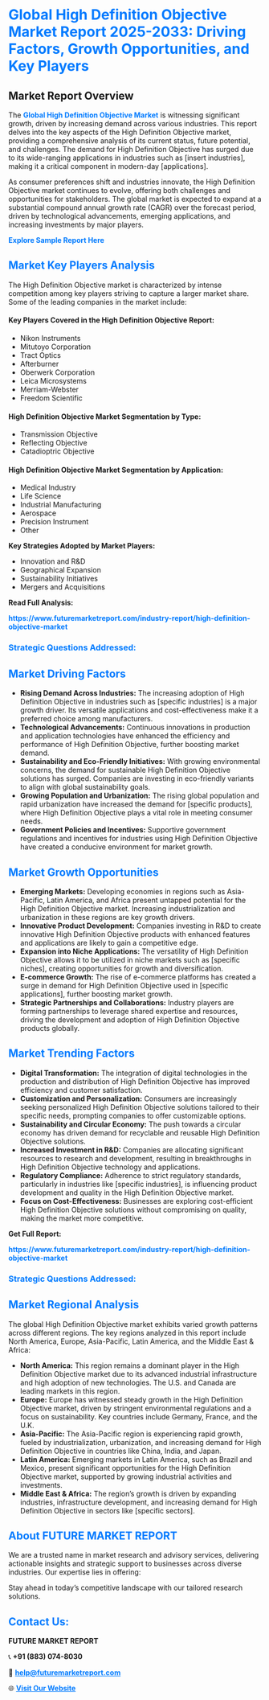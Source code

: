 <h1 style="color: #007BFF;">Global High Definition Objective Market Report 2025-2033: Driving Factors, Growth Opportunities, and Key Players</h1>

<section id="overview">
<h2>Market Report Overview</h2>
<p>The <a href="https://www.futuremarketreport.com/industry-report/high-definition-objective-market" style="color: #007BFF; text-decoration: none;"><strong>Global High Definition Objective Market</strong></a> is witnessing significant growth, driven by increasing demand across various industries. This report delves into the key aspects of the High Definition Objective market, providing a comprehensive analysis of its current status, future potential, and challenges. The demand for High Definition Objective has surged due to its wide-ranging applications in industries such as [insert industries], making it a critical component in modern-day [applications].</p>
<p>As consumer preferences shift and industries innovate, the High Definition Objective market continues to evolve, offering both challenges and opportunities for stakeholders. The global market is expected to expand at a substantial compound annual growth rate (CAGR) over the forecast period, driven by technological advancements, emerging applications, and increasing investments by major players.</p>
</section>

<section id="overview">
<p><a href="https://www.futuremarketreport.com/request-sample/reportId=81450" style="color: #007BFF; text-decoration: none;"><strong>Explore Sample Report Here</strong></a></p>
</section>

<section id="key-players">
<h2 style="color: #007BFF;">Market Key Players Analysis</h2>
<p>The High Definition Objective market is characterized by intense competition among key players striving to capture a larger market share. Some of the leading companies in the market include:</p>
<h4>Key Players Covered in the High Definition Objective Report:</h4>
<ul><li>Nikon Instruments</li><li>Mitutoyo Corporation</li><li>Tract Optics</li><li>Afterburner</li><li>Oberwerk Corporation</li><li>Leica Microsystems</li><li>Merriam-Webster</li><li>Freedom Scientific</li></ul>
<h4>High Definition Objective Market Segmentation by Type:</h4>
<ul><li>Transmission Objective</li><li>Reflecting Objective</li><li>Catadioptric Objective</li></ul>

<h4>High Definition Objective Market Segmentation by Application:</h4>
<ul><li>Medical Industry</li><li>Life Science</li><li>Industrial Manufacturing</li><li>Aerospace</li><li>Precision Instrument</li><li>Other</li></ul>
<p><strong>Key Strategies Adopted by Market Players:</strong></p>
<ul>
<li>Innovation and R&D</li>
<li>Geographical Expansion</li>
<li>Sustainability Initiatives</li>
<li>Mergers and Acquisitions</li>
</ul>
</section>

<section>
<p><strong>Read Full Analysis: </strong></p><a href="https://www.futuremarketreport.com/industry-report/high-definition-objective-market" style="color: #007BFF; text-decoration: none;"><strong>https://www.futuremarketreport.com/industry-report/high-definition-objective-market</strong></a>
<h3 style="color: #007BFF;">Strategic Questions Addressed:</h3>
</section>

<section id="driving-factors">
<h2 style="color: #007BFF;">Market Driving Factors</h2>
<ul>
<li><strong>Rising Demand Across Industries:</strong> The increasing adoption of High Definition Objective in industries such as [specific industries] is a major growth driver. Its versatile applications and cost-effectiveness make it a preferred choice among manufacturers.</li>
<li><strong>Technological Advancements:</strong> Continuous innovations in production and application technologies have enhanced the efficiency and performance of High Definition Objective, further boosting market demand.</li>
<li><strong>Sustainability and Eco-Friendly Initiatives:</strong> With growing environmental concerns, the demand for sustainable High Definition Objective solutions has surged. Companies are investing in eco-friendly variants to align with global sustainability goals.</li>
<li><strong>Growing Population and Urbanization:</strong> The rising global population and rapid urbanization have increased the demand for [specific products], where High Definition Objective plays a vital role in meeting consumer needs.</li>
<li><strong>Government Policies and Incentives:</strong> Supportive government regulations and incentives for industries using High Definition Objective have created a conducive environment for market growth.</li>
</ul>
</section>

<section id="growth-opportunities">
<h2 style="color: #007BFF;">Market Growth Opportunities</h2>
<ul>
<li><strong>Emerging Markets:</strong> Developing economies in regions such as Asia-Pacific, Latin America, and Africa present untapped potential for the High Definition Objective market. Increasing industrialization and urbanization in these regions are key growth drivers.</li>
<li><strong>Innovative Product Development:</strong> Companies investing in R&D to create innovative High Definition Objective products with enhanced features and applications are likely to gain a competitive edge.</li>
<li><strong>Expansion into Niche Applications:</strong> The versatility of High Definition Objective allows it to be utilized in niche markets such as [specific niches], creating opportunities for growth and diversification.</li>
<li><strong>E-commerce Growth:</strong> The rise of e-commerce platforms has created a surge in demand for High Definition Objective used in [specific applications], further boosting market growth.</li>
<li><strong>Strategic Partnerships and Collaborations:</strong> Industry players are forming partnerships to leverage shared expertise and resources, driving the development and adoption of High Definition Objective products globally.</li>
</ul>
</section>

<section id="trending-factors">
<h2 style="color: #007BFF;">Market Trending Factors</h2>
<ul>
<li><strong>Digital Transformation:</strong> The integration of digital technologies in the production and distribution of High Definition Objective has improved efficiency and customer satisfaction.</li>
<li><strong>Customization and Personalization:</strong> Consumers are increasingly seeking personalized High Definition Objective solutions tailored to their specific needs, prompting companies to offer customizable options.</li>
<li><strong>Sustainability and Circular Economy:</strong> The push towards a circular economy has driven demand for recyclable and reusable High Definition Objective solutions.</li>
<li><strong>Increased Investment in R&D:</strong> Companies are allocating significant resources to research and development, resulting in breakthroughs in High Definition Objective technology and applications.</li>
<li><strong>Regulatory Compliance:</strong> Adherence to strict regulatory standards, particularly in industries like [specific industries], is influencing product development and quality in the High Definition Objective market.</li>
<li><strong>Focus on Cost-Effectiveness:</strong> Businesses are exploring cost-efficient High Definition Objective solutions without compromising on quality, making the market more competitive.</li>
</ul>
</section>

<section>
<p><strong>Get Full Report: </strong></p><a href="https://www.futuremarketreport.com/industry-report/high-definition-objective-market" style="color: #007BFF; text-decoration: none;"><strong>https://www.futuremarketreport.com/industry-report/high-definition-objective-market</strong></a>
<h3 style="color: #007BFF;">Strategic Questions Addressed:</h3>
</section>


<section id="regional-analysis">
<h2 style="color: #007BFF;">Market Regional Analysis</h2>
<p>The global High Definition Objective market exhibits varied growth patterns across different regions. The key regions analyzed in this report include North America, Europe, Asia-Pacific, Latin America, and the Middle East & Africa:</p>
<ul>
<li><strong>North America:</strong> This region remains a dominant player in the High Definition Objective market due to its advanced industrial infrastructure and high adoption of new technologies. The U.S. and Canada are leading markets in this region.</li>
<li><strong>Europe:</strong> Europe has witnessed steady growth in the High Definition Objective market, driven by stringent environmental regulations and a focus on sustainability. Key countries include Germany, France, and the U.K.</li>
<li><strong>Asia-Pacific:</strong> The Asia-Pacific region is experiencing rapid growth, fueled by industrialization, urbanization, and increasing demand for High Definition Objective in countries like China, India, and Japan.</li>
<li><strong>Latin America:</strong> Emerging markets in Latin America, such as Brazil and Mexico, present significant opportunities for the High Definition Objective market, supported by growing industrial activities and investments.</li>
<li><strong>Middle East & Africa:</strong> The region’s growth is driven by expanding industries, infrastructure development, and increasing demand for High Definition Objective in sectors like [specific sectors].</li>
</ul>
</section>

<footer>
<h2 style="color: #007BFF;">About FUTURE MARKET REPORT</h2>
<p>We are a trusted name in market research and advisory services, delivering actionable insights and strategic support to businesses across diverse industries. Our expertise lies in offering:</p>

<p>Stay ahead in today’s competitive landscape with our tailored research solutions.</p>

<h2 style="color: #007BFF;">Contact Us:</h2>
<p><strong>FUTURE MARKET REPORT</strong></p>
<p>📞 <strong>+91 (883) 074-8030</strong></p>
<p>📧 <strong><a href="mailto:help@futuremarketreport.com" style="color: #007BFF;">help@futuremarketreport.com</a></strong></p>
<p>🌐 <strong><a href="https://www.futuremarketreport.com/" style="color: #007BFF;">Visit Our Website</a></strong></p>
</footer>